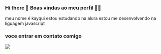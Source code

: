 ### Hi there 👋 Boas vindas ao meu perfil 💙💙
 meu nome é kayqui
 estou estudando na alura 
 estou me desenvolvendo na liguagem javascript

 ### voce entrar em contato comigo

![](https://media.tenor.com/3Rno-1ZCxzQAAAAj/dragon-ball-budoten-fighter-z-idle-gif.gif)
